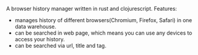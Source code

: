 A browser history manager written in rust and clojurescript. Features:
- manages history of different browsers(Chromium, Firefox, Safari) in one data warehouse.
- can be searched in web page, which means you can use any devices to access your history. 
- can be searched via url, title and tag.
